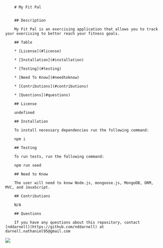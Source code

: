         # My Fit Pal
        
        
        ## Description
        
        My Fit Pal is an exercising application that allows you to track your exercising to better reach your fitness goals.
        
        ## Table
        
        * [License](#license)

        * [Installation](#installation)
        
        * [Testing](#testing)

        * [Need To Know](#needtoknow)

        * [Contributions](#contributions)
        
        * [Questions](#questions)
        
        ## License
        
        undefined

        ## Installation
        
        To install necessary dependencies run the following command:
        
        npm i
        
        ## Testing
         
        To run tests, run the following command:

        npm run seed

        ## Need to Know

        The user will need to know Node.js, mongoose.js, MongoDB, ORM, MVC, and JavaScript.

        ## Contributions
        
        N/A
        
        ## Questions

        If you have any questions about this repository, contact [nddarnell](https://github.com/nddarnell) at
    darnell.nathaniel95@gmail.com
<img src="https://avatars0.githubusercontent.com/u/60324766?v=4">